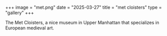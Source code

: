 +++
image = "met.png"
date = "2025-03-27"
title = "met cloisters"
type = "gallery"
+++

The Met Cloisters, a nice museum in Upper Manhattan that specializes in European medieval art.

